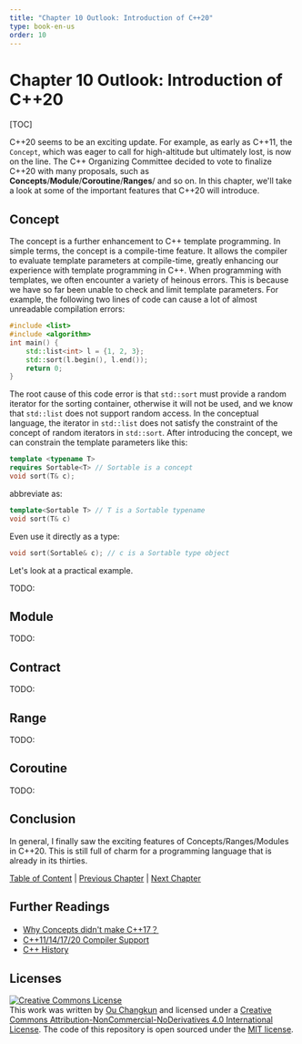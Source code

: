 ```yaml
---
title: "Chapter 10 Outlook: Introduction of C++20"
type: book-en-us
order: 10
---
```


# Chapter 10 Outlook: Introduction of C++20

[TOC]

C++20 seems to be an exciting update.
For example, as early as C++11, the `Concept`,
which was eager to call for high-altitude but ultimately lost, is now on the line.
The C++ Organizing Committee decided to vote to finalize C++20 with many proposals,
such as **Concepts**/**Module**/**Coroutine**/**Ranges**/ and so on.
In this chapter, we'll take a look at some of the important features that
C++20 will introduce.

## Concept

The concept is a further enhancement to C++ template programming.
In simple terms, the concept is a compile-time feature.
It allows the compiler to evaluate template parameters at compile-time,
greatly enhancing our experience with template programming in C++.
When programming with templates, we often encounter a variety of heinous errors.
This is because we have so far been unable to check and limit template parameters.
For example, the following two lines of code can cause a lot of
almost unreadable compilation errors:

```cpp
#include <list>
#include <algorithm>
int main() {
    std::list<int> l = {1, 2, 3};
    std::sort(l.begin(), l.end());
    return 0;
}
```

The root cause of this code error is that `std::sort` must provide
a random iterator for the sorting container, otherwise it will not be used,
and we know that `std::list` does not support random access.
In the conceptual language, the iterator in `std::list` does not satisfy
the constraint of the concept of random iterators in `std::sort`.
After introducing the concept, we can constrain the template parameters
like this:

```cpp
template <typename T>
requires Sortable<T> // Sortable is a concept
void sort(T& c);
```

abbreviate as:

```cpp
template<Sortable T> // T is a Sortable typename
void sort(T& c)
```

Even use it directly as a type:

```cpp
void sort(Sortable& c); // c is a Sortable type object
```

Let's look at a practical example.

TODO:

## Module

TODO:

## Contract

TODO:

## Range

TODO:

## Coroutine

TODO:

## Conclusion

In general, I finally saw the exciting features of Concepts/Ranges/Modules in C++20.
This is still full of charm for a programming language that is already in its thirties.

[Table of Content](./toc.md) | [Previous Chapter](./09-others.md) | [Next Chapter](./appendix1.md)

## Further Readings

- [Why Concepts didn't make C++17？](http://honermann.net/blog/2016/03/06/why-concepts-didnt-make-cxx17/)
- [C++11/14/17/20 Compiler Support](http://en.cppreference.com/w/cpp/compiler_support)
- [C++ History](https://en.cppreference.com/w/cpp/language/history)

## Licenses

<a rel="license" href="http://creativecommons.org/licenses/by-nc-nd/4.0/"><img alt="Creative Commons License" style="border-width:0" src="https://i.creativecommons.org/l/by-nc-nd/4.0/88x31.png" /></a><br />This work was written by [Ou Changkun](https://changkun.de) and licensed under a <a rel="license" href="http://creativecommons.org/licenses/by-nc-nd/4.0/">Creative Commons Attribution-NonCommercial-NoDerivatives 4.0 International License</a>. The code of this repository is open sourced under the [MIT license](../../LICENSE).
